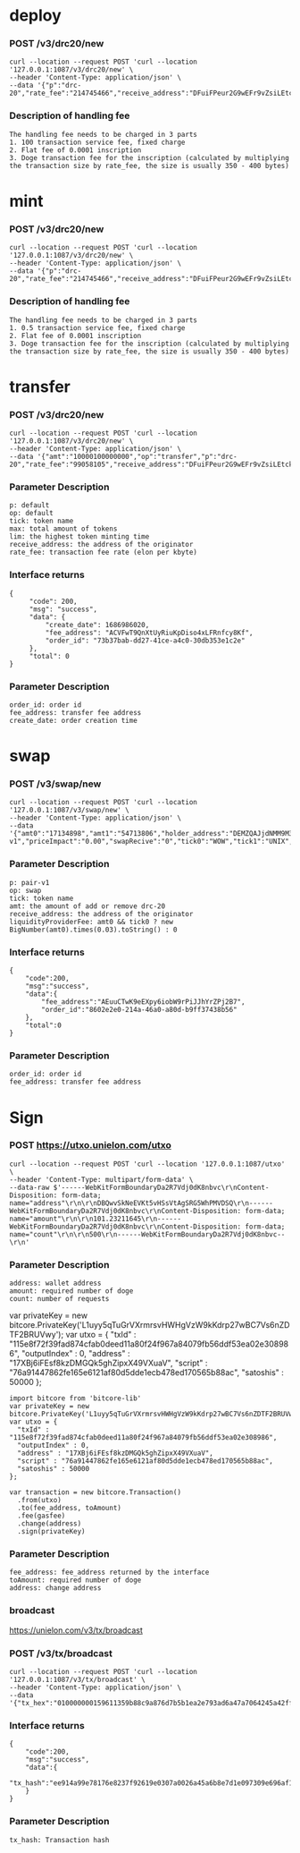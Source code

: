 # deploy
### POST /v3/drc20/new
```shell
curl --location --request POST 'curl --location '127.0.0.1:1087/v3/drc20/new' \
--header 'Content-Type: application/json' \
--data '{"p":"drc-20","rate_fee":"214745466","receive_address":"DFuiFPeur2G9wEFr9vZsiLEtck9kxzzf5Y","lim":"1000000000000","max":"100000000000000","tick":"LITEYS","op":"deploy"}'
```

### Description of handling fee
```shell
The handling fee needs to be charged in 3 parts
1. 100 transaction service fee, fixed charge
2. Flat fee of 0.0001 inscription
3. Doge transaction fee for the inscription (calculated by multiplying the transaction size by rate_fee, the size is usually 350 - 400 bytes)
```


# mint
### POST /v3/drc20/new
```shell
curl --location --request POST 'curl --location '127.0.0.1:1087/v3/drc20/new' \
--header 'Content-Type: application/json' \
--data '{"p":"drc-20","rate_fee":"214745466","receive_address":"DFuiFPeur2G9wEFr9vZsiLEtck9kxzzf5Y","amt":"350000000000","repeat":14,"tick":"IDOL","op":"mint"}'
```
### Description of handling fee
```shell
The handling fee needs to be charged in 3 parts
1. 0.5 transaction service fee, fixed charge
2. Flat fee of 0.0001 inscription
3. Doge transaction fee for the inscription (calculated by multiplying the transaction size by rate_fee, the size is usually 350 - 400 bytes)
```

# transfer
### POST /v3/drc20/new
```shell
curl --location --request POST 'curl --location '127.0.0.1:1087/v3/drc20/new' \
--header 'Content-Type: application/json' \
--data '{"amt":"10000100000000","op":"transfer","p":"drc-20","rate_fee":"99058105","receive_address":"DFuiFPeur2G9wEFr9vZsiLEtck9kxzzf5Y","tick":"DWAR","to_address":"DDdcQ6ZBDDHiyzENTyawPTxfjHDqaLgYaX"}'
```

### Parameter Description
```shell
p: default
op: default
tick: token name
max: total amount of tokens
lim: the highest token minting time
receive_address: the address of the originator
rate_fee: transaction fee rate (elon per kbyte)
```

### Interface returns
```shell
{
     "code": 200,
     "msg": "success",
     "data": {
         "create_date": 1686986020,
         "fee_address": "ACVFwT9QnXtUyRiuKpDiso4xLFRnfcy8Kf",
         "order_id": "73b37bab-dd27-41ce-a4c0-30db353e1c2e"
     },
     "total": 0
}
```
### Parameter Description
```shell
order_id: order id
fee_address: transfer fee address
create_date: order creation time
```
# swap
### POST /v3/swap/new
```shell
curl --location --request POST 'curl --location '127.0.0.1:1087/v3/swap/new' \
--header 'Content-Type: application/json' \
--data '{"amt0":"17134898","amt1":"54713806","holder_address":"DEMZQAJjdNMM9M3Sk7LAmtPdk8me6SZUm1","liquidityProviderFee":"514046.94","op":"swap","p":"pair-v1","priceImpact":"0.00","swapRecive":"0","tick0":"WOW","tick1":"UNIX","amt1_min":"0"}'
```
### Parameter Description
```shell
p: pair-v1
op: swap
tick: token name
amt: the amount of add or remove drc-20
receive_address: the address of the originator
liquidityProviderFee: amt0 && tick0 ? new BigNumber(amt0).times(0.03).toString() : 0
```
### Interface returns
```shell
{
    "code":200,
    "msg":"success",
    "data":{
        "fee_address":"AEuuCTwK9eEXpy6iobW9rPiJJhYrZPj2B7",
        "order_id":"8602e2e0-214a-46a0-a80d-b9ff37438b56"
    },
    "total":0
}
```
### Parameter Description
```shell
order_id: order id
fee_address: transfer fee address
```

# Sign
### POST https://utxo.unielon.com/utxo
```shell
curl --location --request POST 'curl --location '127.0.0.1:1087/utxo' \
--header 'Content-Type: multipart/form-data' \
--data-raw $'------WebKitFormBoundaryDa2R7Vdj0dK8nbvc\r\nContent-Disposition: form-data; name="address"\r\n\r\nDBQwvSkNeEVKt5vHSsVtAgSRG5WhPMVDSQ\r\n------WebKitFormBoundaryDa2R7Vdj0dK8nbvc\r\nContent-Disposition: form-data; name="amount"\r\n\r\n101.23211645\r\n------WebKitFormBoundaryDa2R7Vdj0dK8nbvc\r\nContent-Disposition: form-data; name="count"\r\n\r\n500\r\n------WebKitFormBoundaryDa2R7Vdj0dK8nbvc--\r\n'
```
### Parameter Description
```shell
address: wallet address
amount: required number of doge
count: number of requests
```
var privateKey = new bitcore.PrivateKey('L1uyy5qTuGrVXrmrsvHWHgVzW9kKdrp27wBC7Vs6nZDTF2BRUVwy');
var utxo = {
  "txId" : "115e8f72f39fad874cfab0deed11a80f24f967a84079fb56ddf53ea02e308986",
  "outputIndex" : 0,
  "address" : "17XBj6iFEsf8kzDMGQk5ghZipxX49VXuaV",
  "script" : "76a91447862fe165e6121af80d5dde1ecb478ed170565b88ac",
  "satoshis" : 50000
};
```shell
import bitcore from 'bitcore-lib'
var privateKey = new bitcore.PrivateKey('L1uyy5qTuGrVXrmrsvHWHgVzW9kKdrp27wBC7Vs6nZDTF2BRUVwy');
var utxo = {
  "txId" : "115e8f72f39fad874cfab0deed11a80f24f967a84079fb56ddf53ea02e308986",
  "outputIndex" : 0,
  "address" : "17XBj6iFEsf8kzDMGQk5ghZipxX49VXuaV",
  "script" : "76a91447862fe165e6121af80d5dde1ecb478ed170565b88ac",
  "satoshis" : 50000
};

var transaction = new bitcore.Transaction()
  .from(utxo)
  .to(fee_address, toAmount)
  .fee(gasfee)
  .change(address)
  .sign(privateKey)
```
### Parameter Description
```shell
fee_address: fee_address returned by the interface
toAmount: required number of doge
address: change address
```
### broadcast

https://unielon.com/v3/tx/broadcast
### POST /v3/tx/broadcast
```shell
curl --location --request POST 'curl --location '127.0.0.1:1087/v3/tx/broadcast' \
--header 'Content-Type: application/json' \
--data '{"tx_hex":"010000000159611359b88c9a876d7b5b1ea2e793ad6a47a7064245a42ffddcb00aeb3391d1000000006a47304402206dc09fb627583572b82860f5273505e0ee8f6a689018d41f18761a320a03176202206b6baa1e75a662a1ab91c9584d6fc62c1db457fb55a8a97062c9f0d06414c9a0012103de9b39a56ca16f07af5c6e5aeac4d5d09b87b2e4e75ee5c7355dfe24bf6928a4ffffffff0100e1f505000000001976a91435ddbb6e5e46e6cfec23857d4e03f41e0e4170ee88ac00000000"}'
```
### Interface returns
```shell
{
    "code":200,
    "msg":"success",
    "data":{
        "tx_hash":"ee914a99e78176e8237f92619e0307a0026a45a6b8e7d1e097309e696af118aa"
    }
}
```
### Parameter Description
```shell
tx_hash: Transaction hash
```
